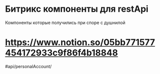 # Битрикс компоненты для restApi
Компоненты которые  получились при споре с душнилой
# https://www.notion.so/05bb771577454172933c9f86f4b18848

#api/personalAccount/